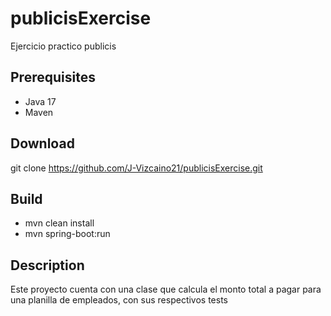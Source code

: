 # publicisExercise
Ejercicio practico publicis

## Prerequisites

- Java 17
- Maven

## Download
git clone https://github.com/J-Vizcaino21/publicisExercise.git

## Build
- mvn clean install
- mvn spring-boot:run

## Description
Este proyecto cuenta con una clase que calcula el monto total a pagar para una planilla de empleados, con sus respectivos tests

